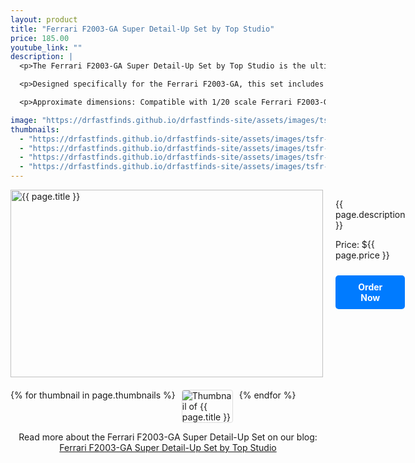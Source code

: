 ```yaml
---
layout: product
title: "Ferrari F2003-GA Super Detail-Up Set by Top Studio"
price: 185.00
youtube_link: ""
description: |
  <p>The Ferrari F2003-GA Super Detail-Up Set by Top Studio is the ultimate enhancement for enthusiasts looking to elevate their Ferrari F2003-GA model to the next level. This premium detail-up set features high-quality components that add realism and precision to your model, ensuring a standout display piece.</p>

  <p>Designed specifically for the Ferrari F2003-GA, this set includes meticulously crafted parts that reflect the intricate details of the original racing car. Perfect for both collectors and hobbyists, this detail-up set will enhance your building experience and the overall appearance of your model.</p>

  <p>Approximate dimensions: Compatible with 1/20 scale Ferrari F2003-GA models.</p>

image: "https://drfastfinds.github.io/drfastfinds-site/assets/images/tsfr.jpg"
thumbnails:
  - "https://drfastfinds.github.io/drfastfinds-site/assets/images/tsfr-1.jpg"
  - "https://drfastfinds.github.io/drfastfinds-site/assets/images/tsfr-2.jpg"
  - "https://drfastfinds.github.io/drfastfinds-site/assets/images/tsfr-3.jpg"
  - "https://drfastfinds.github.io/drfastfinds-site/assets/images/tsfr-4.jpg"
---
```


<div class="product-detail">
    <div class="product-image-box">
        <img class="main-image" src="{{ page.image }}" alt="{{ page.title }}">
    </div>
    <div class="product-text">
        <p>{{ page.description }}</p>
        <p>Price: ${{ page.price }}</p>
        <a href="{{ site.baseurl }}/order" class="buy-now">Order Now</a>
    </div>
</div>

<div class="thumbnail-carousel">
    {% for thumbnail in page.thumbnails %}
    <img class="thumbnail" src="{{ thumbnail }}" alt="Thumbnail of {{ page.title }}">
    {% endfor %}
</div>

<div style="text-align: center;">
    <p>Read more about the Ferrari F2003-GA Super Detail-Up Set on our blog: 
        <a href="https://drfastfinds.github.io/drfastfinds-site/collectibles/model%20kits/top%20studio/ferrari/f2003-ga/2024/09/25/ferrari-f2003-ga-super-detail-up-set.html" target="_blank">Ferrari F2003-GA Super Detail-Up Set by Top Studio</a>
    </p>
</div>

<style>
.product-detail {
    display: flex;
    align-items: flex-start;
    gap: 20px;
    margin-bottom: 20px;
}

.product-image-box {
    flex-shrink: 0;
    width: 500px; 
    height: 300px; 
    overflow: hidden; 
}

.main-image {
    width: 100%; 
    height: 100%; 
    object-fit: contain; 
    display: block;
}

.product-text {
    max-width: 400px;
    flex-grow: 1;
}

.thumbnail-carousel {
    margin-top: 20px;
    display: flex;
    flex-wrap: wrap; 
    gap: 10px;
    justify-content: flex-start;
}

.thumbnail {
    max-width: 80px;
    cursor: pointer;
    border: 1px solid #ddd;
    border-radius: 4px;
}

.buy-now {
    display: inline-block;
    padding: 10px 20px;
    margin-top: 10px;
    background-color: #007bff;
    color: #fff;
    text-decoration: none;
    border-radius: 5px;
    font-weight: bold;
    text-align: center;
}

.buy-now:hover {
    background-color: #0056b3;
}
</style>

<script>
document.addEventListener('DOMContentLoaded', function() {
    const mainImage = document.querySelector('.main-image');
    const thumbnails = document.querySelectorAll('.thumbnail');

    thumbnails.forEach(thumbnail => {
        thumbnail.addEventListener('click', function() {
            mainImage.src = this.src;
        });
    });
});
</script>
